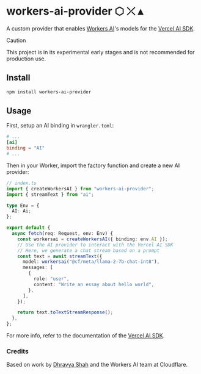 # workers-ai-provider ⬡ ⤫ ▴

A custom provider that enables [Workers AI](https://ai.cloudflare.com/)'s models for the [Vercel AI SDK](https://sdk.vercel.ai/).

> [!CAUTION]
> This project is in its experimental early stages and is not recommended for production use.

## Install

```bash
npm install workers-ai-provider
```

## Usage

First, setup an AI binding in `wrangler.toml`:

```toml
# ...
[ai]
binding = "AI"
# ...
```

Then in your Worker, import the factory function and create a new AI provider:

```ts
// index.ts
import { createWorkersAI } from "workers-ai-provider";
import { streamText } from "ai";

type Env = {
  AI: Ai;
};

export default {
  async fetch(req: Request, env: Env) {
    const workersai = createWorkersAI({ binding: env.AI });
    // Use the AI provider to interact with the Vercel AI SDK
    // Here, we generate a chat stream based on a prompt
    const text = await streamText({
      model: workersai("@cf/meta/llama-2-7b-chat-int8"),
      messages: [
        {
          role: "user",
          content: "Write an essay about hello world",
        },
      ],
    });

    return text.toTextStreamResponse();
  },
};
```

For more info, refer to the documentation of the [Vercel AI SDK](https://sdk.vercel.ai/).

### Credits

Based on work by [Dhravya Shah](https://twitter.com/DhravyaShah) and the Workers AI team at Cloudflare.
